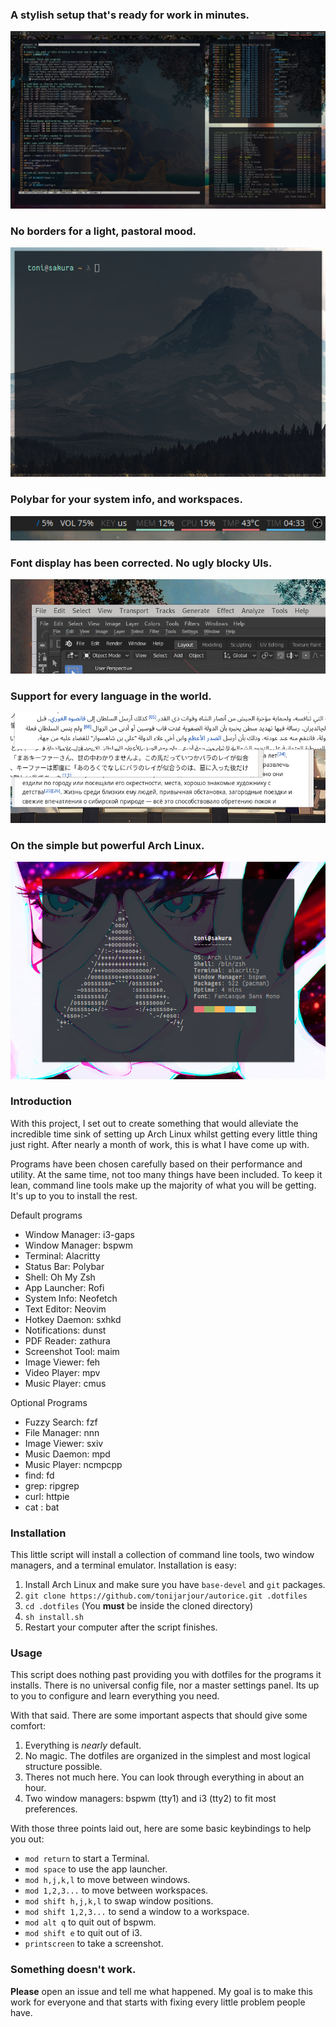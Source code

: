 ### A stylish setup that's ready for work in minutes.
![hi](previews/desktop.png)

### No borders for a light, pastoral mood.
![hi](previews/minimal.png)

### Polybar for your system info, and workspaces.
![hi](previews/polybar.png)

### Font display has been corrected. No ugly blocky UIs.
![hi](previews/fonts.png)

### Support for every language in the world.
![hi](previews/languages.png)

### On the simple but powerful Arch Linux.
![hi](previews/arch.png)


### Introduction 

With this project, I set out to create something that would alleviate the incredible time sink of setting up Arch Linux whilst getting every little thing just right. After nearly a month of work, this is what I have come up with. 

Programs have been chosen carefully based on their performance and utility. At the same time, not too many things have been included. To keep it lean, command line tools make up the majority of what you will be getting. It's up to you to install the rest. 

Default programs

* Window Manager: i3-gaps
* Window Manager: bspwm
* Terminal: Alacritty
* Status Bar: Polybar
* Shell: Oh My Zsh 
* App Launcher: Rofi
* System Info: Neofetch
* Text Editor: Neovim
* Hotkey Daemon: sxhkd
* Notifications: dunst
* PDF Reader: zathura
* Screenshot Tool: maim
* Image Viewer: feh
* Video Player: mpv
* Music Player: cmus

Optional Programs

* Fuzzy Search: fzf
* File Manager: nnn
* Image Viewer: sxiv
* Music Daemon: mpd
* Music Player: ncmpcpp
* find: fd
* grep: ripgrep
* curl: httpie
* cat : bat

### Installation

This little script will install a collection of command line tools, two window managers, and a terminal emulator. Installation is easy:

1. Install Arch Linux and make sure you have `base-devel` and `git` packages.
2. `git clone https://github.com/tonijarjour/autorice.git .dotfiles`
3. `cd .dotfiles` (You **must** be inside the cloned directory)
4. `sh install.sh`
5. Restart your computer after the script finishes.

### Usage

This script does nothing past providing you with dotfiles for the programs it installs. There is no universal config file, nor a master settings panel. Its up to you to configure and learn everything you need.

With that said. There are some important aspects that should give some comfort:

1. Everything is *nearly* default. 
2. No magic. The dotfiles are organized in the simplest and most logical structure possible. 
3. Theres not much here. You can look through everything in about an hour. 
4. Two window managers: bspwm (tty1) and i3 (tty2) to fit most preferences. 

With those three points laid out, here are some basic keybindings to help you out:

* `mod return` to start a Terminal.
* `mod space` to use the app launcher.
* `mod h,j,k,l` to move between windows.
* `mod 1,2,3...` to move between workspaces.
* `mod shift h,j,k,l` to swap window positions.
* `mod shift 1,2,3...` to send a window to a workspace.
* `mod alt q` to quit out of bspwm.
* `mod shift e` to quit out of i3.
* `printscreen` to take a screenshot.

### Something doesn't work. 

**Please** open an issue and tell me what happened. My goal is to make this work for everyone and that starts with fixing every little problem people have.


